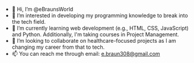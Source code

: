 - 👋 Hi, I’m @eBraunsWorld
- 👀 I’m interested in developing my programming knowledge to break into the tech field.
- 🌱 I’m currently learning web development (e.g., HTML, CSS, JavaScript) and Python. Additionally, I'm taking courses in Project Management.
- 💞️ I’m looking to collaborate on healthcare-focused projects as I am changing my career from that to tech.
- 📫 You can reach me through email: e.braun308@gmail.com

<!---
eBraunsWorld/eBraunsWorld is a ✨ special ✨ repository because its `README.md` (this file) appears on your GitHub profile.
You can click the Preview link to take a look at your changes.
--->
